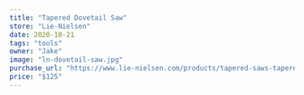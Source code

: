 ```yaml
---
title: "Tapered Dovetail Saw"
store: "Lie-Nielsen"
date: 2020-10-21
tags: "tools"
owner: "Jake"
image: "ln-dovetail-saw.jpg"
purchase_url: "https://www.lie-nielsen.com/products/tapered-saws-tapered-dovetail-saw-"
price: "$125"
---
```

